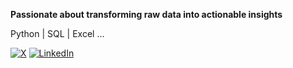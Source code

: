 **Passionate about transforming raw data into actionable insights**

Python | SQL | Excel ...

[![X](https://img.shields.io/badge/X-000000?style=for-the-badge&logo=twitter&logoColor=white)](https://twitter.com/chinagoromijoma)
[![LinkedIn](https://img.shields.io/badge/LinkedIn-0077B5?style=for-the-badge&logo=linkedin&logoColor=white)](https://www.linkedin.com/in/[your-profile](https://www.linkedin.com/in/chinagorom-ijoma-1a3095231?utm_source=share&utm_campaign=share_via&utm_content=profile&ut))

